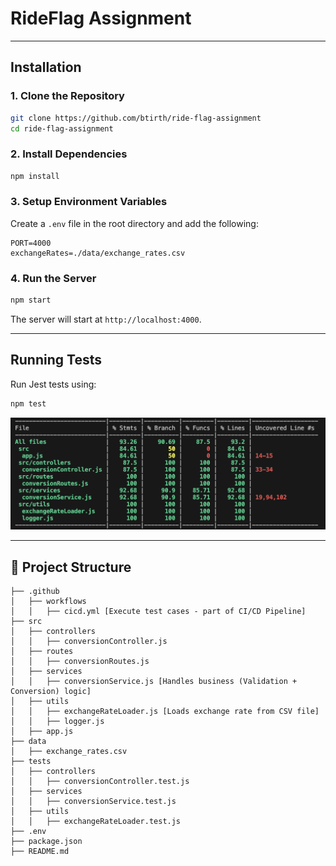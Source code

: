 # RideFlag Assignment

---

## Installation

### **1. Clone the Repository**

```sh
git clone https://github.com/btirth/ride-flag-assignment
cd ride-flag-assignment
```

### **2. Install Dependencies**

```sh
npm install
```

### **3. Setup Environment Variables**

Create a `.env` file in the root directory and add the following:

```env
PORT=4000
exchangeRates=./data/exchange_rates.csv
```

### **4. Run the Server**

```sh
npm start
```

The server will start at `http://localhost:4000`.

---

## Running Tests

Run Jest tests using:

```sh
npm test
```

![test-coverage](image.png)

---

## 📁 Project Structure

```
├── .github
│   ├── workflows
│   │   ├── cicd.yml [Execute test cases - part of CI/CD Pipeline]
├── src
│   ├── controllers
│   │   ├── conversionController.js
│   ├── routes
│   │   ├── conversionRoutes.js
│   ├── services
│   │   ├── conversionService.js [Handles business (Validation + Conversion) logic]
│   ├── utils
│   │   ├── exchangeRateLoader.js [Loads exchange rate from CSV file]
│   │   ├── logger.js
│   ├── app.js
├── data
│   ├── exchange_rates.csv
├── tests
│   ├── controllers
│   │   ├── conversionController.test.js
│   ├── services
│   │   ├── conversionService.test.js
│   ├── utils
│   │   ├── exchangeRateLoader.test.js
├── .env
├── package.json
├── README.md
```
